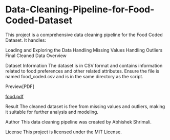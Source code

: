 # Data-Cleaning-Pipeline-for-Food-Coded-Dataset
This project is a comprehensive data cleaning pipeline for the Food Coded Dataset. It handles:

Loading and Exploring the Data
Handling Missing Values
Handling Outliers
Final Cleaned Data Overview

Dataset Information
The dataset is in CSV format and contains information related to food preferences and other related attributes.
Ensure the file is named food_coded.csv and is in the same directory as the script.

Preview[PDF]
 
[food.pdf](https://github.com/user-attachments/files/18824812/food.pdf)

Result
The cleaned dataset is free from missing values and outliers, making it suitable for further analysis and modeling.

Author
This data cleaning pipeline was created by Abhishek Shrimali.

License
This project is licensed under the MIT License.
